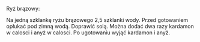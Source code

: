 
Ryż brązowy:

Na jedną szklankę ryżu brązowego 2,5 szklanki wody.
Przed gotowaniem opłukać pod zimną wodą.
Doprawić solą. Można dodać dwa razy kardamon w calosci i anyż w calosci. Po ugotowaniu wyjąć kardamon i anyż.
